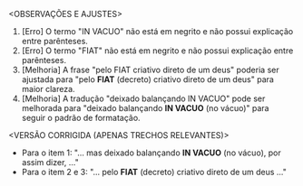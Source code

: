 <OBSERVAÇÕES E AJUSTES>
1. [Erro] O termo "IN VACUO" não está em negrito e não possui explicação entre parênteses.
2. [Erro] O termo "FIAT" não está em negrito e não possui explicação entre parênteses.
3. [Melhoria] A frase "pelo FIAT criativo direto de um deus" poderia ser ajustada para "pelo **FIAT** (decreto) criativo direto de um deus" para maior clareza.
4. [Melhoria] A tradução "deixado balançando IN VACUO" pode ser melhorada para "deixado balançando **IN VACUO** (no vácuo)" para seguir o padrão de formatação.

<VERSÃO CORRIGIDA (APENAS TRECHOS RELEVANTES)>
- Para o item 1: "... mas deixado balançando **IN VACUO** (no vácuo), por assim dizer, ..."
- Para o item 2 e 3: "... pelo **FIAT** (decreto) criativo direto de um deus ..."